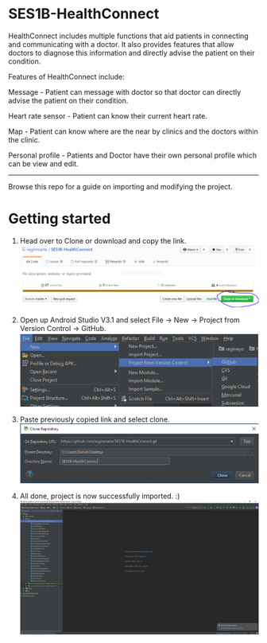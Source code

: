 # SES1B-HealthConnect
HealthConnect includes multiple functions that aid patients in connecting and communicating with a doctor. It also provides features that allow doctors to diagnose this information and directly advise the patient on their condition.

Features of HealthConnect include:

Message - Patient can message with doctor so that doctor can directly advise the patient on their condition.

Heart rate sensor - Patient can know their current heart rate.

Map - Patient can know where are the near by clinics and the doctors within the clinic.

Personal profile - Patients and Doctor have their own personal profile which can be view and edit.

-----------------------------------------------------------------------------------------------------------

Browse this repo for a guide on importing and modifying the project.

# Getting started
1. Head over to Clone or download and copy the link.
![clone](https://github.com/reginmarte/SES1B-HealthConnect/blob/master/img/Capture322.PNG)

2. Open up Android Studio V3.1 and select File -> New -> Project from Version Control -> GitHub.
![studio](https://github.com/reginmarte/SES1B-HealthConnect/blob/master/img/studio.png)

3. Paste previously copied link and select clone.
![studiocloning](https://github.com/reginmarte/SES1B-HealthConnect/blob/master/img/clone.PNG)

4. All done, project is now successfully imported. :)
![done](https://github.com/reginmarte/SES1B-HealthConnect/blob/master/img/done.PNG)
